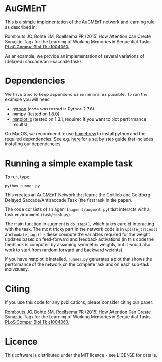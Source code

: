 # AuGMEnT

This is a simple implementation of the AuGMEnT network and learning rule as described in:

Rombouts JO, Bohte SM, Roelfsema PR (2015)
How Attention Can Create Synaptic Tags for the Learning of Working Memories in Sequential Tasks.
[PLoS Comput Biol 11: e1004060.](http://journals.plos.org/ploscompbiol/article?id=10.1371/journal.pcbi.1004060)

As an example, we provide an implementation of several variations of (delayed) saccade/anti-saccade tasks.

# Dependencies

We have tried to keep dependencies as minimal as possible. To run the example you will need:

- [python](https://www.python.org) (code was tested in Python 2.7.6)
- [numpy](http://www.numpy.org) (tested on 1.8.0)
- [matplotlib](http://matplotlib.org) (tested on 1.3.1, required if you want to plot performance results)

On MacOS, we recommend to use [homebrew](http://brew.sh) to install python and the required dependencies. See e.g. 
[here](https://joernhees.de/blog/2014/02/25/scientific-python-on-mac-os-x-10-9-with-homebrew/) for a set by step guide that includes installing our dependencies.

# Running a simple example task

To run, type:

```python runner.py```

This creates an AuGMEnT Network that learns the Gottlieb and Goldberg Delayed Saccade/Antisaccade Task (the first task in the paper). 

The code consists of an agent (```augment/augment.py```) that interacts with a task environment (```task/task.py```). 

The main function in augment is ```do_step()```, which takes care of interacting with the task. 
The most tricky part in the network code is in ```update_traces()``` and ```update_tags()``` - these compute the variables required for the weight updates based on feed-forward and feedback activations (in this code the feedback is computed by assuming symmetric weights, but it would also work to start from random forward and backward weights).

If you have matplotlib installed, ```runner.py``` generates a plot that shows the performance of the network on the complete task and on each sub-task individually. 


# Citing

If you use this code for any publications, please consider citing our paper:

Rombouts JO, Bohte SM, Roelfsema PR (2015)
How Attention Can Create Synaptic Tags for the Learning of Working Memories in Sequential Tasks.
[PLoS Comput Biol 11: e1004060.](http://journals.plos.org/ploscompbiol/article?id=10.1371/journal.pcbi.1004060)

# Licence
 
This software is distributed under the MIT licence - see LICENSE for details.


